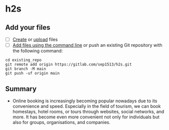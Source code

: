 # h2s



## Add your files

- [ ] [Create](https://docs.gitlab.com/ee/user/project/repository/web_editor.html#create-a-file) or [upload](https://docs.gitlab.com/ee/user/project/repository/web_editor.html#upload-a-file) files
- [ ] [Add files using the command line](https://docs.gitlab.com/ee/gitlab-basics/add-file.html#add-a-file-using-the-command-line) or push an existing Git repository with the following command:

```
cd existing_repo
git remote add origin https://gitlab.com/sep1513/h2s.git
git branch -M main
git push -uf origin main
```

## Summary 

- Online booking is increasingly becoming popular nowadays due to its convenience and speed. Especially in the field of tourism, we can book homestays, hotel rooms, or tours through websites, social networks, and more. It has become even more convenient not only for individuals but also for groups, organisations, and companies.
